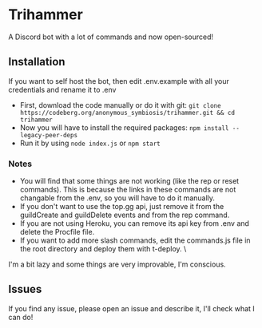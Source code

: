# Trihammer

A Discord bot with a lot of commands and now open-sourced!

## Installation

If you want to self host the bot, then edit .env.example with all your credentials and rename it to .env
- First, download the code manually or do it with git: `git clone https://codeberg.org/anonymous_symbiosis/trihammer.git && cd trihammer`
- Now you will have to install the required packages: `npm install --legacy-peer-deps`
- Run it by using `node index.js` or `npm start`

### Notes
- You will find that some things are not working (like the rep or reset commands). This is because the links in these commands are not changable from the .env, so you will have to do it manually.
- If you don't want to use the top.gg api, just remove it from the guildCreate and guildDelete events and from the rep command.
- If you are not using Heroku, you can remove its api key from .env and delete the Procfile file.
- If you want to add more slash commands, edit the commands.js file in the root directory and deploy them with t-deploy. \

I'm a bit lazy and some things are very improvable, I'm conscious.

## Issues
If you find any issue, please open an issue and describe it, I'll check what I can do!